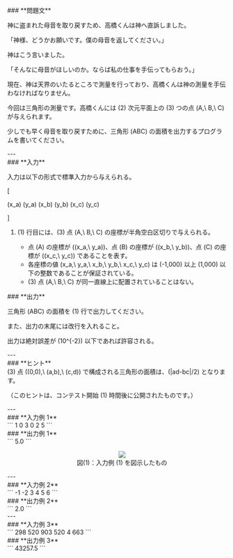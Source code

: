 <div>

<div>
### **問題文**
<section>

神に盗まれた母音を取り戻すため、高橋くんは神へ直訴しました。

「神様、どうかお願いです。僕の母音を返してください。」

神はこう言いました。

「そんなに母音がほしいのか。ならば私の仕事を手伝ってもらおう。」


現在、神は天界のいたるところで測量を行っており、高橋くんは神の測量を手伝わなければなりません。

今回は三角形の測量です。高橋くんには (2) 次元平面上の (3) つの点 (A,\ B,\ C) が与えられます。

少しでも早く母音を取り戻すために、三角形 (ABC) の面積を出力するプログラムを書いてください。
</section>
</div>
---
<div>
### **入力**
<section>

入力は以下の形式で標準入力から与えられる。

\[

(x_a) (y_a) (x_b) (y_b) (x_c) (y_c)

\]

<ol>
<li>
(1) 行目には、(3) 点 (A,\ B,\ C) の座標が半角空白区切りで与えられる。</li>
<ul>
<li>
点 (A) の座標が ((x_a,\ y_a))、点 (B) の座標が ((x_b,\ y_b))、点 (C) の座標が ((x_c,\ y_c)) であることを表す。</li>
<li>
各座標の値 (x_a,\ y_a,\ x_b,\ y_b,\ x_c,\ y_c) は (-1,000) 以上 (1,000) 以下の整数であることが保証されている。</li>
<li>
(3) 点 (A,\ B,\ C) が同一直線上に配置されていることはない。</li>
</ul>
</ol>
</section>
</div>
<div>
### **出力**
<section>

三角形 (ABC) の面積を (1) 行で出力してください。

また、出力の末尾には改行を入れること。

出力は絶対誤差が (10^{-2}) 以下であれば許容される。
</section>
</div>
---
<div>
### **ヒント**
<section>
(3) 点 ((0,0),\ (a,b),\ (c,d)) で構成される三角形の面積は、(|ad-bc|/2) となります。

（このヒントは、コンテスト開始 (1) 時間後に公開されたものです。）
</section>
</div>
---
<div>
### **入力例 1**
<section>
```
1 0 3 0 2 5
```
</section>
</div>
<div>
### **出力例 1**
<section>
```
5.0
```
<ul>
<div style="text-align: center;">
<img src="https://atcoder.jp/img/abc/002/3_1.png">
</img>
<div>
図(1)：入力例 (1) を図示したもの</div>
</div>
</ul>
</section>
</div>
---
<div>
### **入力例 2**
<section>
```
-1 -2 3 4 5 6
```
</section>
</div>
<div>
### **出力例 2**
<section>
```
2.0
```
</section>
</div>
---
<div>
### **入力例 3**
<section>
```
298 520 903 520 4 663
```
</section>
</div>
<div>
### **出力例 3**
<section>
```
43257.5
```
</section>
</div>

</div>
